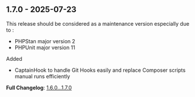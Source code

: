 
## 1.7.0 - 2025-07-23

This release should be considered as a maintenance version especially due to :

- PHPStan major version 2
- PHPUnit major version 11

Added

- CaptainHook to handle Git Hooks easily and replace Composer scripts manual runs efficiently

**Full Changelog**: [1.6.0...1.7.0](https://github.com/llaville/graph-uml/compare/1.6.0...1.7.0)
